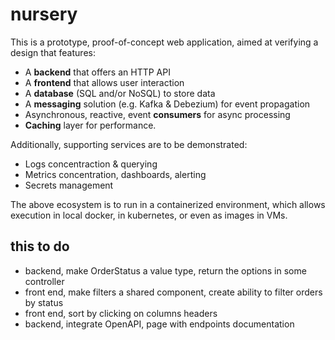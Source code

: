 # nursery

This is a prototype, proof-of-concept web application, 
aimed at verifying a design that features:

* A **backend** that offers an HTTP API
* A **frontend** that allows user interaction
* A **database** (SQL and/or NoSQL) to store data
* A **messaging** solution (e.g. Kafka & Debezium) for event propagation
* Asynchronous, reactive, event **consumers** for async processing
* **Caching** layer for performance.

Additionally, supporting services are to be demonstrated:

* Logs concentraction & querying
* Metrics concentration, dashboards, alerting
* Secrets management

The above ecosystem is to run in a containerized 
environment, which allows execution in local docker,
in kubernetes, or even as images in VMs.

## this to do

* backend, make OrderStatus a value type, return the options in some controller
* front end, make filters a shared component, create ability to filter orders by status
* front end, sort by clicking on columns headers
* backend, integrate OpenAPI, page with endpoints documentation 